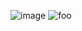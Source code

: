 ![image](https://gitlab.com/Abdullah/dwm/uploads/f69e47b81ca9e956273d23049e41842d/image.png)
![foo](https://gitlab.com/Abdullah/dwm/uploads/2c22951499e07f61a53421f541b8fe2c/foo.png)
